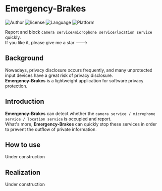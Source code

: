 # Emergency-Brakes
<p>
    <img src="https://img.shields.io/badge/Author-Liang4793-blue" alt="Author" />
    <img src="https://img.shields.io/github/license/liang4793/Emergency-Brakes" alt="license" />
    <img src="https://img.shields.io/badge/Language-Python-yellow" alt="Language" />
    <img src="https://img.shields.io/badge/Platform-windows-lightgrey" alt="Platform" />
</p>

Report and block ``camera service/microphone service/location service`` quickly.  
If you like it, please give me a star --->  

## Background
Nowadays, privacy disclosure occurs frequently, and many unprotected input devices have a great risk of privacy disclosure.  
**Emergency-Brakes** is a lightweight application for software privacy protection.

## Introduction
**Emergency-Brakes** can detect whether the ``camera service / microphone service / location service`` is occupied and report.  
What's more, **Emergency-Brakes** can quickly stop these services in order to prevent the outflow of private information.

## How to use
Under construction

## Realization
Under construction
